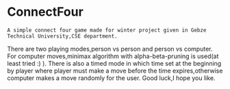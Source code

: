 # ConnectFour
    A simple connect four game made for winter project given in Gebze Technical University,CSE department.
There are two playing modes,person vs person and person vs computer.
For computer moves,minimax algorithm with alpha-beta-pruning is used(at least tried :) ).
There is also a timed mode in which time set at the beginning by player where player must make a move
before the time expires,otherwise computer makes a move randomly for the user.
Good luck,I hope you like.
